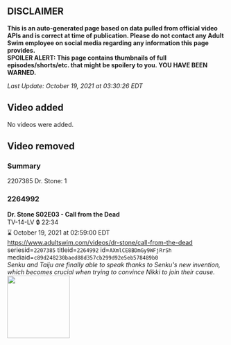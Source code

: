 ## DISCLAIMER
**This is an auto-generated page based on data pulled from official video APIs and is correct at time of publication. Please do not contact any Adult Swim employee on social media regarding any information this page provides.**  
**SPOILER ALERT: This page contains thumbnails of full episodes/shorts/etc. that might be spoilery to you. YOU HAVE BEEN WARNED.**  

_Last Update: October 19, 2021 at 03:30:26 EDT_
## Video added
No videos were added.  
## Video removed
### Summary
2207385 Dr. Stone: 1  
### 2264992
**Dr. Stone S02E03 - Call from the Dead**  
TV-14-LV 🔒 22:34  
⌛ October 19, 2021 at 02:59:00 EDT  
https://www.adultswim.com/videos/dr-stone/call-from-the-dead  
seriesid=`2207385` titleid=`2264992` id=`AXmlCE8BDmGy9WFjRrSh` mediaid=`c89d248230baed88d357cb299d92e5eb578489b0`  
_Senku and Taiju are finally able to speak thanks to Senku's new invention, which becomes crucial when trying to convince Nikki to join their cause._  
<a href="https://media.cdn.adultswim.com/uploads/20210527/thumbnails/2_215271149161-DrStone2_27_CallFromTheDead.png"><img src="https://media.cdn.adultswim.com/uploads/20210527/thumbnails/2_215271149161-DrStone2_27_CallFromTheDead.png" height="144px" /></a>
